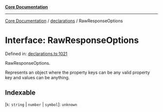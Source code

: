 [**Core Documentation**](../../README.md)

***

[Core Documentation](../../README.md) / [declarations](../README.md) / RawResponseOptions

# Interface: RawResponseOptions

Defined in: [declarations.ts:1021](https://github.com/stonemjs/core/blob/e2200da501349da1fec304d821c002bb6d055b61/src/declarations.ts#L1021)

RawResponseOptions.

Represents an object where the property keys can be any valid property key and values can be anything.

## Indexable

\[`k`: `string` \| `number` \| `symbol`\]: `unknown`
